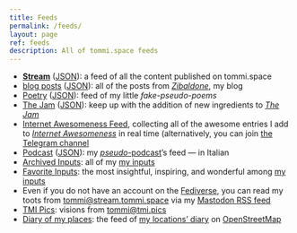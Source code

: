 ```yaml
---
title: Feeds
permalink: /feeds/
layout: page
ref: feeds
description: All of tommi.space feeds
---
```

- <a rel='alternate' href='/all.xml' type='application/rss+xml' title='All of Tommi’s overwhelmingness'>**Stream**</a> (<a href='/all.json' rel='alternate' type='application/json' title='All of Tommi’s overwhelmingness - JSON feed'>JSON</a>): a feed of all the content published on tommi.space
- <a title='Blog feed' href='/zibaldone.xml' type='application/atom+xml'>blog posts</a> (<a href='/zibaldone.json' title='Blog JSON feed' type='application/json'>JSON</a>): all of the posts from <cite lang='it'><a hreflang='en' href='/zibenglish' title='Zibaldone'>Zibaldone</a></cite>, my blog
- <a title='Poetry feed' href='/poetry.xml' hreflang='it' type='application/atom+xml'>Poetry</a> (<a href='/poetry.json' title='Poetry JSON feed' type='application/json' hreflang='it'>JSON</a>): feed of my little *fake-pseudo-poems*
- <a title='Notes feed' href='/jam.xml' type='application/atom+xml'>The Jam</a> (<a title='Notes JSON feed' href='/jam.json' type='application/json'>JSON</a>): keep up with the addition of new ingredients to <cite>[The Jam](/jam 'The Jam')</cite>
- <a href='/internet-awesomeness.xml' title='Internet Awesomeness feed' type='application/rss+xml'>Internet Awesomeness Feed</a>, collecting all of the awesome entries I add to <cite>[Internet Awesomeness](/internet-awesomeness 'Internet Awesomeness')</cite> in real time (alternatively, you can join [the Telegram channel](https://t.me/internet_awesomeness 'Internet Awesomeness on Telegram')
- <a title='Podcast feed' hreflang='it' href='/sconnesso.xml' type='application/rss+xml'>Podcast</a> (<a href='/sconnesso.json' title='Sconnesso JSON feed' hreflang='it' type='application/json'>JSON</a>): my <a href='https://sconnesso.link' hreflang='it' lang='it' title='Sconnesso'>*pseudo*-podcast</a>’s feed — in Italian
- <a href='https://inputs.tommi.space/tommi/UnqUGNFzghX3pTU/archive.xml' type='application/rss+xml' title='Inputs Archive'>Archived Inputs</a>: all of my [my inputs](https://inputs.tommi.space 'Tommi’s inputs - Wallabag')
- <a href='https://inputs.tommi.space/tommi/UnqUGNFzghX3pTU/starred.xml' type='application/rss+xml' title='Favorite articles'>Favorite Inputs</a>: the most insightful, inspiring, and wonderful among [my inputs](https://inputs.tommi.space 'Tommi’s inputs - Wallabag')
- Even if you do not have an account on the [Fediverse](https://en.wikipedia.org/wiki/Fediverse 'Fediverse on Wikipedia'), you can read my toots from [tommi@stream.tommi.space](https://stream.tommi.space/@tommi 'Tommi’s profile on Mastodon') via my <a href='https://stream.tommi.space/@tommi.rss' type='application/rss+xml' title='Tommi’s toots'>Mastodon RSS feed</a>
- <a href='https://tmi.pics/users/tommi.atom' type='application/atom+xml' title='Tommi’s pictures on tmi.pics'>TMI Pics</a>: visions from [tommi@tmi.pics](https://tmi.pics/tommi 'Tommi’s TMI Pics profile')
- <a href='https://www.openstreetmap.org/user/xplosionmind/diary/rss' type='application/rss+xml' title='Feed of xplosionmind’s OpenStreetMap diary'>Diary of my places</a>: the feed of [my locations’ diary](https://www.openstreetmap.org/user/xplosionmind/diary 'xplosionmind’s diary on OpenStreetMap') on [OpenStreetMap](https://osm.org 'OpenStreetMap')
